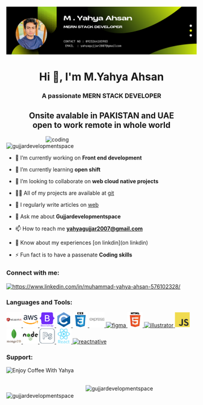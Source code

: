 ![logo](https://github.com/gujjardevelopmentspace/gujjardevelopmentspace/blob/main/Black%20Yellow%20Modern%20Programmer%20LinkedIn%20Banner.png?raw=true)
<h1 align="center">Hi 👋, I'm M.Yahya Ahsan</h1>
<h3 align="center">A passionate MERN STACK DEVELOPER </h3>
<h2 align="center">Onsite avalable in PAKISTAN and UAE <br> open to work remote in whole world </h2>  
<img align="right" alt="coding" width="400" src="https://user-images.githubusercontent.com/55389276/140866485-8fb1c876-9a8f-4d6a-98dc-08c4981eaf70.gif"

<p align="left"> <img src="https://komarev.com/ghpvc/?username=gujjardevelopmentspace&label=Profile%20views&color=0e75b6&style=flat" alt="gujjardevelopmentspace" /> </p>



- 🔭 I’m currently working on **Front end development**

- 🌱 I’m currently learning **open shift**

- 👯 I’m looking to collaborate on **web cloud native projects**

- 👨‍💻 All of my projects are available  at [git](git)

- 📝 I regularly write articles on [web](web)

- 💬 Ask me about **Gujjardevelopmentspace**

- 📫 How to reach me **yahyagujjar2007@gmail.com**

- 📄 Know about my experiences [on linkdin](on linkdin)

- ⚡ Fun fact is to have a passenate **Coding skills**

<h3 align="left">Connect with me:</h3>
<p align="left">
<a href="https://linkedin.com/in/https://www.linkedin.com/in/muhammad-yahya-ahsan-576102328/" target="blank"><img align="center" src="https://raw.githubusercontent.com/rahuldkjain/github-profile-readme-generator/master/src/images/icons/Social/linked-in-alt.svg" alt="https://www.linkedin.com/in/muhammad-yahya-ahsan-576102328/" height="30" width="40" /></a>
</p>

<h3 align="left">Languages and Tools:</h3>
<p align="left"> <a href="https://angular.io" target="_blank" rel="noreferrer"> <img src="https://raw.githubusercontent.com/devicons/devicon/master/icons/angularjs/angularjs-original-wordmark.svg" alt="angularjs" width="40" height="40"/> </a> <a href="https://aws.amazon.com" target="_blank" rel="noreferrer"> <img src="https://raw.githubusercontent.com/devicons/devicon/master/icons/amazonwebservices/amazonwebservices-original-wordmark.svg" alt="aws" width="40" height="40"/> </a> <a href="https://getbootstrap.com" target="_blank" rel="noreferrer"> <img src="https://raw.githubusercontent.com/devicons/devicon/master/icons/bootstrap/bootstrap-plain-wordmark.svg" alt="bootstrap" width="40" height="40"/> </a> <a href="https://www.cprogramming.com/" target="_blank" rel="noreferrer"> <img src="https://raw.githubusercontent.com/devicons/devicon/master/icons/c/c-original.svg" alt="c" width="40" height="40"/> </a> <a href="https://www.w3schools.com/css/" target="_blank" rel="noreferrer"> <img src="https://raw.githubusercontent.com/devicons/devicon/master/icons/css3/css3-original-wordmark.svg" alt="css3" width="40" height="40"/> </a> <a href="https://expressjs.com" target="_blank" rel="noreferrer"> <img src="https://raw.githubusercontent.com/devicons/devicon/master/icons/express/express-original-wordmark.svg" alt="express" width="40" height="40"/> </a> <a href="https://www.figma.com/" target="_blank" rel="noreferrer"> <img src="https://www.vectorlogo.zone/logos/figma/figma-icon.svg" alt="figma" width="40" height="40"/> </a> <a href="https://www.w3.org/html/" target="_blank" rel="noreferrer"> <img src="https://raw.githubusercontent.com/devicons/devicon/master/icons/html5/html5-original-wordmark.svg" alt="html5" width="40" height="40"/> </a> <a href="https://www.adobe.com/in/products/illustrator.html" target="_blank" rel="noreferrer"> <img src="https://www.vectorlogo.zone/logos/adobe_illustrator/adobe_illustrator-icon.svg" alt="illustrator" width="40" height="40"/> </a> <a href="https://developer.mozilla.org/en-US/docs/Web/JavaScript" target="_blank" rel="noreferrer"> <img src="https://raw.githubusercontent.com/devicons/devicon/master/icons/javascript/javascript-original.svg" alt="javascript" width="40" height="40"/> </a> <a href="https://www.mongodb.com/" target="_blank" rel="noreferrer"> <img src="https://raw.githubusercontent.com/devicons/devicon/master/icons/mongodb/mongodb-original-wordmark.svg" alt="mongodb" width="40" height="40"/> </a> <a href="https://nodejs.org" target="_blank" rel="noreferrer"> <img src="https://raw.githubusercontent.com/devicons/devicon/master/icons/nodejs/nodejs-original-wordmark.svg" alt="nodejs" width="40" height="40"/> </a> <a href="https://www.photoshop.com/en" target="_blank" rel="noreferrer"> <img src="https://raw.githubusercontent.com/devicons/devicon/master/icons/photoshop/photoshop-line.svg" alt="photoshop" width="40" height="40"/> </a> <a href="https://reactjs.org/" target="_blank" rel="noreferrer"> <img src="https://raw.githubusercontent.com/devicons/devicon/master/icons/react/react-original-wordmark.svg" alt="react" width="40" height="40"/> </a> <a href="https://reactnative.dev/" target="_blank" rel="noreferrer"> <img src="https://reactnative.dev/img/header_logo.svg" alt="reactnative" width="40" height="40"/> </a> </p>

<h3 align="left">Support:</h3>
<p><a href="https://www.buymeacoffee.com/Enjoy Coffee With Yahya"> <img align="left" src="https://cdn.buymeacoffee.com/buttons/v2/default-yellow.png" height="50" width="210" alt="Enjoy Coffee With Yahya" /></a></p><br><br>

<p><img align="left" src="https://github-readme-stats.vercel.app/api/top-langs?username=gujjardevelopmentspace&show_icons=true&locale=en&layout=compact" alt="gujjardevelopmentspace" /></p>

<p>&nbsp;<img align="center" src="https://github-readme-stats.vercel.app/api?username=gujjardevelopmentspace&show_icons=true&locale=en" alt="gujjardevelopmentspace" /></p>
